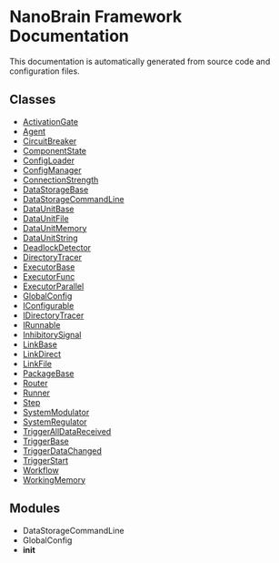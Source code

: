# NanoBrain Framework Documentation

This documentation is automatically generated from source code and configuration files.

## Classes

- [ActivationGate](ActivationGate.md)
- [Agent](Agent.md)
- [CircuitBreaker](CircuitBreaker.md)
- [ComponentState](ComponentState.md)
- [ConfigLoader](ConfigLoader.md)
- [ConfigManager](ConfigManager.md)
- [ConnectionStrength](ConnectionStrength.md)
- [DataStorageBase](DataStorageBase.md)
- [DataStorageCommandLine](DataStorageCommandLine.md)
- [DataUnitBase](DataUnitBase.md)
- [DataUnitFile](DataUnitFile.md)
- [DataUnitMemory](DataUnitMemory.md)
- [DataUnitString](DataUnitString.md)
- [DeadlockDetector](DeadlockDetector.md)
- [DirectoryTracer](DirectoryTracer.md)
- [ExecutorBase](ExecutorBase.md)
- [ExecutorFunc](ExecutorFunc.md)
- [ExecutorParallel](ExecutorParallel.md)
- [GlobalConfig](GlobalConfig.md)
- [IConfigurable](IConfigurable.md)
- [IDirectoryTracer](IDirectoryTracer.md)
- [IRunnable](IRunnable.md)
- [InhibitorySignal](InhibitorySignal.md)
- [LinkBase](LinkBase.md)
- [LinkDirect](LinkDirect.md)
- [LinkFile](LinkFile.md)
- [PackageBase](PackageBase.md)
- [Router](Router.md)
- [Runner](Runner.md)
- [Step](Step.md)
- [SystemModulator](SystemModulator.md)
- [SystemRegulator](SystemRegulator.md)
- [TriggerAllDataReceived](TriggerAllDataReceived.md)
- [TriggerBase](TriggerBase.md)
- [TriggerDataChanged](TriggerDataChanged.md)
- [TriggerStart](TriggerStart.md)
- [Workflow](Workflow.md)
- [WorkingMemory](WorkingMemory.md)

## Modules

- DataStorageCommandLine
- GlobalConfig
- __init__

